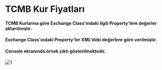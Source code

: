 # TCMB Kur Fiyatları 

#### TCMB Kurlarına göre Exchange Class'ındaki ilgili Property'lere değerler aktarılmıştır.
#### Exchange Class'ındaki Property'ler XML'deki değerlere göre verilmiştir.
#### Console ekranında örnek çıktı gösterilmektedir.

![1](https://github.com/cvkcan/exchange-prices/assets/130366463/bee81544-0b08-4e5b-af5c-afa24bc4bec1)
